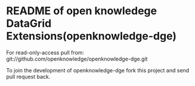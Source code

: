 README of open knowledege DataGrid Extensions(openknowledge-dge)
=================================================================

For read-only-access pull from: git://github.com/openknowledge/openknowledge-dge.git

To join the development of openknowledge-dge fork this project and send pull request back.